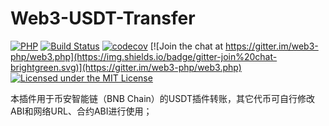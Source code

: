 # Web3-USDT-Transfer
[![PHP](https://github.com/web3p/web3.php/actions/workflows/php.yml/badge.svg)](https://github.com/web3p/web3.php/actions/workflows/php.yml)
[![Build Status](https://travis-ci.org/web3p/web3.php.svg?branch=master)](https://travis-ci.org/web3p/web3.php)
[![codecov](https://codecov.io/gh/web3p/web3.php/branch/master/graph/badge.svg)](https://codecov.io/gh/web3p/web3.php)
[![Join the chat at https://gitter.im/web3-php/web3.php](https://img.shields.io/badge/gitter-join%20chat-brightgreen.svg)](https://gitter.im/web3-php/web3.php)
[![Licensed under the MIT License](https://img.shields.io/badge/License-MIT-blue.svg)](https://github.com/web3p/web3.php/blob/master/LICENSE)

本插件用于币安智能链（BNB Chain）的USDT插件转账，其它代币可自行修改ABI和网络URL、合约ABI进行使用；

